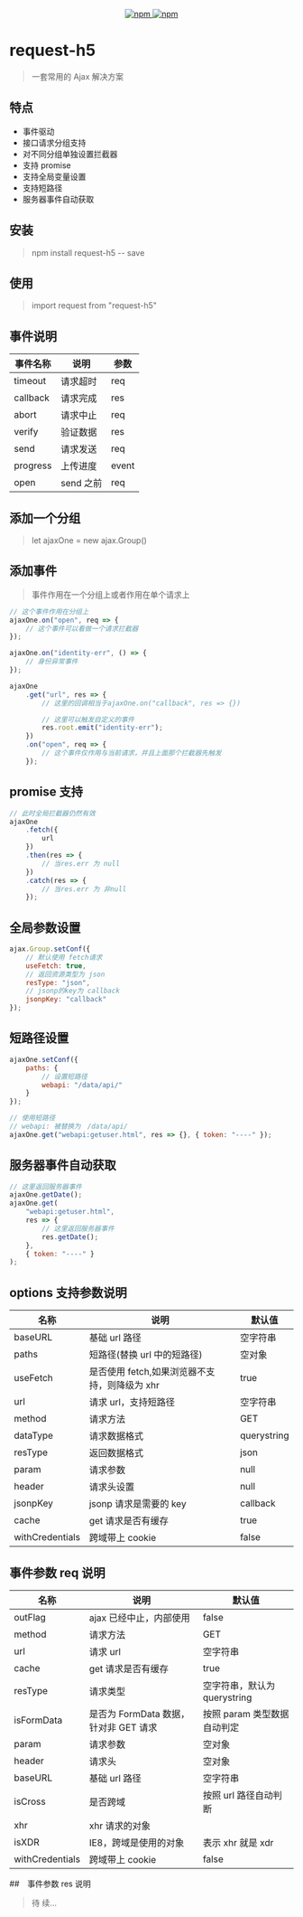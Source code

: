 <p align="center">
   <a href="https://www.npmjs.com/package/request-h5">
   		<img src="https://img.shields.io/npm/v/request-h5.svg?style=flat" alt="npm">
   </a>
   <a href="https://www.npmjs.com/package/request-h5">
   		<img src="https://img.shields.io/npm/dm/request-h5.svg?style=flat" alt="npm">
   </a>
</p>

# request-h5

> 一套常用的 Ajax 解决方案

## 特点

-   事件驱动
-   接口请求分组支持
-   对不同分组单独设置拦截器
-   支持 promise
-   支持全局变量设置
-   支持短路径
-   服务器事件自动获取

## 安装

> npm install request-h5 -- save

## 使用

> import request from "request-h5"

## 事件说明

| 事件名称 | 说明      | 参数  |
| -------- | --------- | ----- |
| timeout  | 请求超时  | req   |
| callback | 请求完成  | res   |
| abort    | 请求中止  | req   |
| verify   | 验证数据  | res   |
| send     | 请求发送  | req   |
| progress | 上传进度  | event |
| open     | send 之前 | req   |

## 添加一个分组

> let ajaxOne = new ajax.Group()

## 添加事件

> 事件作用在一个分组上或者作用在单个请求上

```javascript
// 这个事件作用在分组上
ajaxOne.on("open", req => {
    // 这个事件可以看做一个请求拦截器
});

ajaxOne.on("identity-err", () => {
    // 身份异常事件
});

ajaxOne
    .get("url", res => {
        // 这里的回调相当于ajaxOne.on("callback", res => {})

        // 这里可以触发自定义的事件
        res.root.emit("identity-err");
    })
    .on("open", req => {
        // 这个事件仅作用与当前请求，并且上面那个拦截器先触发
    });
```

## promise 支持

```javascript
// 此时全局拦截器仍然有效
ajaxOne
    .fetch({
        url
    })
    .then(res => {
        // 当res.err 为 null
    })
    .catch(res => {
        // 当res.err 为 非null
    });
```

## 全局参数设置

```javascript
ajax.Group.setConf({
    // 默认使用 fetch请求
    useFetch: true,
    // 返回资源类型为 json
    resType: "json",
    // jsonp的key为 callback
    jsonpKey: "callback"
});
```

## 短路径设置

```javascript
ajaxOne.setConf({
    paths: {
        // 设置短路径
        webapi: "/data/api/"
    }
});

// 使用短路径
// webapi: 被替换为　/data/api/
ajaxOne.get("webapi:getuser.html", res => {}, { token: "----" });
```

## 服务器事件自动获取

```javascript
// 这里返回服务器事件
ajaxOne.getDate();
ajaxOne.get(
    "webapi:getuser.html",
    res => {
        // 这里返回服务器事件
        res.getDate();
    },
    { token: "----" }
);
```

## options 支持参数说明

| 名称     | 说明                                          | 默认值      |
| -------- | --------------------------------------------- | ----------- |
| baseURL  | 基础 url 路径                                 | 空字符串    |
| paths    | 短路径(替换 url 中的短路径)                   | 空对象      |
| useFetch | 是否使用 fetch,如果浏览器不支持，则降级为 xhr | true        |
| url      | 请求 url，支持短路径                          | 空字符串    |
| method   | 请求方法                                      | GET         |
| dataType | 请求数据格式                                  | querystring |
| resType  | 返回数据格式                                  | json        |
| param    | 请求参数                                      | null        |
| header   | 请求头设置                                    | null        |
| jsonpKey | jsonp 请求是需要的 key                        | callback    |
| cache           | get 请求是否有缓存                    | true                         |
| withCredentials | 跨域带上 cookie                       | false                        |

## 事件参数 req 说明

| 名称            | 说明                                  | 默认值                       |
| --------------- | ------------------------------------- | ---------------------------- |
| outFlag         | ajax 已经中止，内部使用               | false                        |
| method          | 请求方法                              | GET                          |
| url             | 请求 url                              | 空字符串                     |
| cache           | get 请求是否有缓存                    | true                         |
| resType         | 请求类型                              | 空字符串，默认为 querystring |
| isFormData      | 是否为 FormData 数据，针对非 GET 请求 | 按照 param 类型数据自动判定  |
| param           | 请求参数                              | 空对象                       |
| header          | 请求头                                | 空对象                       |
| baseURL         | 基础 url 路径                         | 空字符串                     |
| isCross         | 是否跨域                              | 按照 url 路径自动判断        |
| xhr             | xhr 请求的对象                        |                              |
| isXDR           | IE8，跨域是使用的对象                 | 表示 xhr 就是 xdr            |
| withCredentials | 跨域带上 cookie                       | false                        |

##　事件参数 res 说明

> 待 续...
